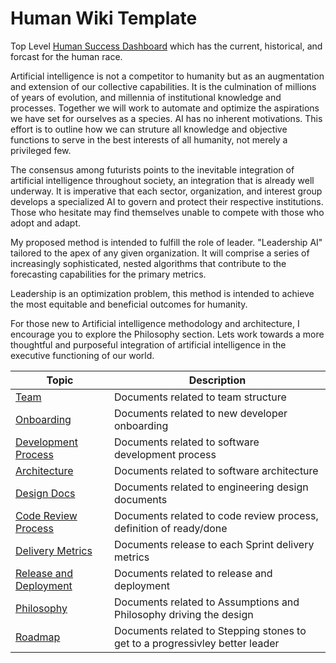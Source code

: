 # Human Wiki Template

Top Level [Human Success Dashboard](https://colab.research.google.com/drive/1q1huNZ9eN4L39OijFH472mIJ1Rf5K_5C#scrollTo=qcxOdaUy72e0) which has the current, historical, and forcast for the human race.

Artificial intelligence is not a competitor to humanity but as an augmentation and extension of our collective capabilities. It is the culmination of millions of years of evolution, and millennia of institutional knowledge and processes.  Together we will work to automate and optimize the aspirations we have set for ourselves as a species. AI has no inherent motivations.  This effort is to outline how we can struture all knowledge and objective functions to serve in the best interests of all humanity, not merely a privileged few.

The consensus among futurists points to the inevitable integration of artificial intelligence throughout society, an integration that is already well underway. It is imperative that each sector, organization, and interest group develops a specialized AI to govern and protect their respective institutions. Those who hesitate may find themselves unable to compete with those who adopt and adapt.

My proposed method is intended to fulfill the role of leader.  "Leadership AI" tailored to the apex of any given organization. It will comprise a series of increasingly sophisticated, nested algorithms that contribute to the forecasting capabilities for the primary metrics.

Leadership is an optimization problem, this method is intended to achieve the most equitable and beneficial outcomes for humanity.

For those new to Artificial intelligence methodology and architecture, I encourage you to explore the Philosophy section. Lets work towards a more thoughtful and purposeful integration of artificial intelligence in the executive functioning of our world.


| Topic                                                 | Description                                                  |
| ----------------------------------------------------- | ------------------------------------------------------------ |
| [Team](./01-team)                                     | Documents related to team structure                          |
| [Onboarding](./02-onboarding)                         | Documents related to new developer onboarding                |
| [Development Process](./03-development-process)       | Documents related to software development process            |
| [Architecture](./04-architecture)                     | Documents related to software architecture                   |
| [Design Docs](./05-design-docs)                       | Documents related to engineering design documents            |
| [Code Review Process](./06-code-review-process)       | Documents related to code review process, definition of ready/done |
| [Delivery Metrics](./07-delivery-metrics)             | Documents release to each Sprint delivery metrics            |
| [Release and Deployment](./08-release-and-deployment) | Documents related to release and deployment                  |
| [Philosophy](./09-Philosophy) | Documents related to Assumptions and Philosophy driving the design                  |
| [Roadmap](./10-Roadmap) | Documents related to Stepping stones to get to a progressivley better leader                  |
